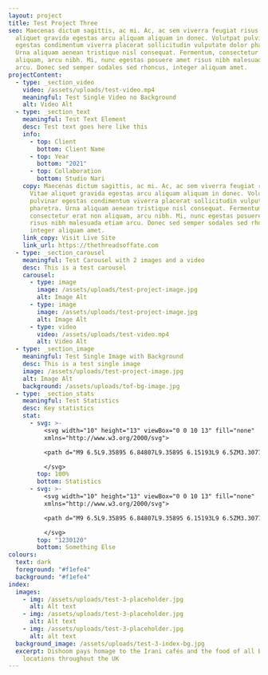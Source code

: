 ```yaml
---
layout: project
title: Test Project Three
seo: Maecenas dictum sagittis, ac mi. Ac, ac sem viverra feugiat risus in. Vitae
  aliquet gravida egestas arcu aliquam aliquam in donec. Volutpat pulvinar
  egestas condimentum viverra placerat sollicitudin vulputate dolor pharetra.
  Urna aliquam aenean tristique nisl consequat. Fermentum, consectetur erat non
  aliquam, arcu nibh. Mi, nunc egestas posuere amet risus nibh malesuada etiam
  arcu. Donec sed semper sodales sed rhoncus, integer aliquam amet.
projectContent:
  - type: _section_video
    video: /assets/uploads/test-video.mp4
    meaningful: Test Single Video no Background
    alt: Video Alt
  - type: _section_text
    meaningful: Test Text Element
    desc: Test text goes here like this
    info:
      - top: Client
        bottom: Client Name
      - top: Year
        bottom: "2021"
      - top: Collaboration
        bottom: Studio Nari
    copy: Maecenas dictum sagittis, ac mi. Ac, ac sem viverra feugiat risus in.
      Vitae aliquet gravida egestas arcu aliquam aliquam in donec. Volutpat
      pulvinar egestas condimentum viverra placerat sollicitudin vulputate dolor
      pharetra. Urna aliquam aenean tristique nisl consequat. Fermentum,
      consectetur erat non aliquam, arcu nibh. Mi, nunc egestas posuere amet
      risus nibh malesuada etiam arcu. Donec sed semper sodales sed rhoncus,
      integer aliquam amet.
    link_copy: Visit Live Site
    link_url: https://thethreadsoffate.com
  - type: _section_carousel
    meaningful: Test Carousel with 2 images and a video
    desc: This is a test carousel
    carousel:
      - type: image
        image: /assets/uploads/test-project-image.jpg
        alt: Image Alt
      - type: image
        image: /assets/uploads/test-project-image.jpg
        alt: Image Alt
      - type: video
        video: /assets/uploads/test-video.mp4
        alt: Video Alt
  - type: _section_image
    meaningful: Test Single Image with Background
    desc: This is a test single image
    image: /assets/uploads/test-project-image.jpg
    alt: Image Alt
    background: /assets/uploads/tof-bg-image.jpg
  - type: _section_stats
    meaningful: Test Statistics
    desc: Key statistics
    stat:
      - svg: >-
          <svg width="10" height="13" viewBox="0 0 10 13" fill="none"
          xmlns="http://www.w3.org/2000/svg">

          <path d="M9 6.5L9.35895 6.84807L9.35895 6.15193L9 6.5ZM3.30777 1.34807L8.64105 6.84807L9.35895 6.15193L4.02567 0.651929L3.30777 1.34807ZM8.64105 6.15193L3.30777 11.6519L4.02567 12.3481L9.35895 6.84807L8.64105 6.15193ZM6.91406e-07 7L9 7L9 6L7.35117e-07 6L6.91406e-07 7Z" fill="white"/>

          </svg>
        top: 100%
        bottom: Statistics
      - svg: >-
          <svg width="10" height="13" viewBox="0 0 10 13" fill="none"
          xmlns="http://www.w3.org/2000/svg">

          <path d="M9 6.5L9.35895 6.84807L9.35895 6.15193L9 6.5ZM3.30777 1.34807L8.64105 6.84807L9.35895 6.15193L4.02567 0.651929L3.30777 1.34807ZM8.64105 6.15193L3.30777 11.6519L4.02567 12.3481L9.35895 6.84807L8.64105 6.15193ZM6.91406e-07 7L9 7L9 6L7.35117e-07 6L6.91406e-07 7Z" fill="white"/>

          </svg>
        top: "1230120"
        bottom: Something Else
colours:
  text: dark
  foreground: "#f1efe4"
  background: "#f1efe4"
index:
  images:
    - img: /assets/uploads/test-3-placeholder.jpg
      alt: Alt text
    - img: /assets/uploads/test-3-placeholder.jpg
      alt: Alt text
    - img: /assets/uploads/test-3-placeholder.jpg
      alt: alt text
  background_image: /assets/uploads/test-3-index-bg.jpg
  excerpt: Dishoom pays homage to the Irani cafés and the food of all Bombay in
    locations throughout the UK
---
```

